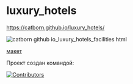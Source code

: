 # luxury_hotels

https://catborn.github.io/luxury_hotels/

![catborn github io_luxury_hotels_facilities html](https://github.com/user-attachments/assets/91cc680d-e4f6-498b-9ec8-96e15ae6253f)

[макет](https://www.figma.com/file/dzESlMQRSbsefBDJrKPpcR/Hotel-Website-)

Проект создан командой:

[![Contributors](https://contrib.rocks/image?repo=catborn/luxury_hotels)](https://github.com/akshitagupta15june/PetMe/graphs/contributors)

